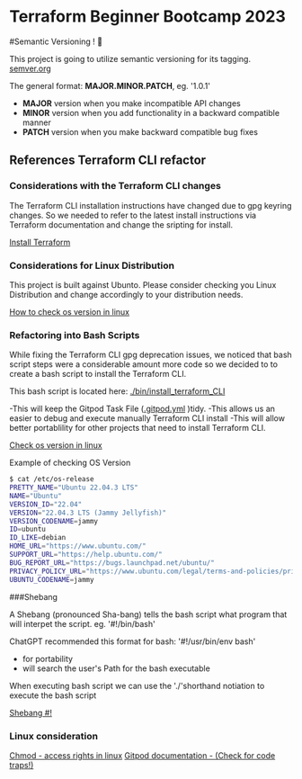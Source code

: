 # Terraform Beginner Bootcamp 2023

#Semantic Versioning ! :mage:

This project is going to utilize semantic versioning for its tagging.
[semver.org](http://semver.org/)

The general format:
 **MAJOR.MINOR.PATCH**, eg. '1.0.1'

- **MAJOR** version when you make incompatible API changes
- **MINOR** version when you add functionality in a backward compatible manner
- **PATCH** version when you make backward compatible bug fixes

## References Terraform CLI refactor

### Considerations with the Terraform CLI changes
The Terraform CLI installation instructions have changed due to gpg keyring changes. So we needed to refer to the latest install instructions via Terraform documentation and change the sripting for install.

[Install Terraform](https://developer.hashicorp.com/terraform/tutorials/aws-get-started/install-cli)

### Considerations for Linux Distribution

This project is built against Ubunto. Please consider checking you Linux Distribution and change accordingly to your distribution needs.

[How to check os version in linux](https://www.cyberciti.biz/faq/how-to-check-os-version-in-linux-command-line/)


### Refactoring into Bash Scripts

While fixing the Terraform CLI gpg  deprecation issues, we noticed that bash script steps were a considerable amount more code so we decided to to create a bash script to install the Terraform CLI.

This bash script is located here: [./bin/install_terraform_CLI](./bin/install_terraform_CLI)

-This will keep the Gitpod Task File ([.gitpod.yml](.gitpod.yml) )tidy.
-This allows us an easier to debug and execute manually Terraform CLI install
-This will allow better portablility for other projects that need to install Terraform CLI.

[Check os version in linux](https://www.cyberciti.biz/faq/how-to-check-os-version-in-linux-command-line/)

Example of checking OS Version
```sh
$ cat /etc/os-release
PRETTY_NAME="Ubuntu 22.04.3 LTS"
NAME="Ubuntu"
VERSION_ID="22.04"
VERSION="22.04.3 LTS (Jammy Jellyfish)"
VERSION_CODENAME=jammy
ID=ubuntu
ID_LIKE=debian
HOME_URL="https://www.ubuntu.com/"
SUPPORT_URL="https://help.ubuntu.com/"
BUG_REPORT_URL="https://bugs.launchpad.net/ubuntu/"
PRIVACY_POLICY_URL="https://www.ubuntu.com/legal/terms-and-policies/privacy-policy"
UBUNTU_CODENAME=jammy
```
###Shebang

A Shebang (pronounced Sha-bang) tells the bash script what program that will interpet the script. eg. '#!/bin/bash'

ChatGPT recommended this format for bash: '#!/usr/bin/env bash'



- for portability 
- will search the user's Path for the bash executable

When executing bash script we can use the './'shorthand notiation to execute the bash script

[Shebang #!](https://en.wikipedia.org/wiki/Shebang_(Unix))

### Linux consideration

[Chmod - access rights in linux](https://en.wikipedia.org/wiki/Chmod)
[Gitpod documentation - (Check for code traps!)](https://www.gitpod.io/docs/configure/workspaces/workspace-lifecycle)

